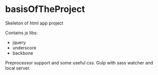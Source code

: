 basisOfTheProject
=================

Skeleton of html app project

Contains js libs:
* jquery
* underscore
* backbone

Preprocessor support and some useful css.
Gulp with sass watcher and local server.